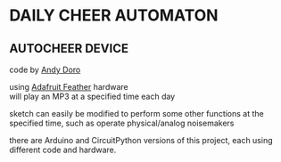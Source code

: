 # DAILY CHEER AUTOMATON 
## AUTOCHEER DEVICE

code by [Andy Doro](https://andydoro.com/)

using [Adafruit Feather](https://www.adafruit.com/feather) hardware\
will play an MP3 at a specified time each day

sketch can easily be modified to perform some other functions at the specified time, such as operate physical/analog noisemakers

there are Arduino and CircuitPython versions of this project, each using different code and hardware.
